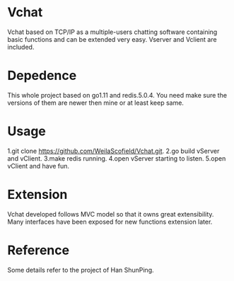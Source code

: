 # Vchat
Vchat based on TCP/IP as a multiple-users chatting software containing basic functions and can be extended very easy. 
Vserver and Vclient are included.
# Depedence 
This whole project based on go1.11 and redis.5.0.4. You need make sure the versions of them are newer then mine or at least keep same.
# Usage
1.git clone https://github.com/WeilaScofield/Vchat.git. 
2.go build vServer and vClient.
3.make redis running.
4.open vServer starting to listen.
5.open vClient and have fun.
# Extension
Vchat developed follows MVC model so that it owns great extensibility. Many interfaces have been exposed for new functions extension later.
# Reference
Some details refer to the project of Han ShunPing.
